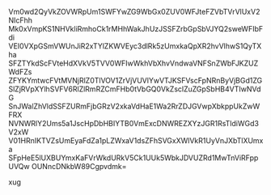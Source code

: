 Vm0wd2QyVkZOVWRpUm1SWFYwZG9WbGx0ZUV0WFJteFZVbTVrVlUxV2NIcFhh
Mk0xVmpKS1NHVkliRmhoCk1rMHhWakJhUzJSSFZrbGpSbVJYQ2sweWFIbFdi
VEI0VXpGSmVWUnJiR2xTYlZKWVEyc3dlRk5zUmxkaQpXR2hvVlhwS1QyTXha
SFZTYkdScFVteHdXVkV5TVV0WFIwWkhVbXhvVndwaVNFSnZWbFJKZUZWdFZs
ZFYKYmtwcFVtMVNjRlZ0TlVOV1ZrVjVUVlYwVTJKSFVscFpNRnByVjBGd1ZG
SlZjRVpXYlhSVFV6RlZlRmRZCmFHb0tVbGQ0VkZsclZuZGpSbHB4VTIwNVdG
SnJWalZhVldSSFZURmFjbGRzV2xkaVdHaE1Wa2RrZDJGVwpXbkppUkZwWFRX
NVNWRlY2Ums5a1JscHpDbHBIYTB0VmExcDNWREZXYzJGR1RsTldiWGd3V2xW
V01HRnIKTVZsUmEyaFdZa1pLZWxaV1dsZFhSVGxXWlVkR1UyVnJXbTlXUmxa
SFpHeE5lUXBUYmxKaFVrWkdURkV5Ck1UUk5WbkJDVUZRd1MwTnViRFppUVQw
OUNncDNkbW89Cgpvdmk=

xug